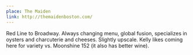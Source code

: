 ```yaml
---
place: The Maiden
link: http://themaidenboston.com/
---
```

Red Line to Broadway. Always changing menu, global fusion, specializes in oysters and charcuterie and cheeses.  Slightly upscale.  Kelly likes coming here for variety vs. Moonshine 152 (it also has better wine).
